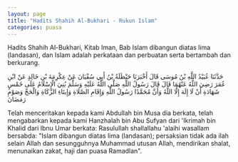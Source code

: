 ```yaml
---
layout: page
title: "Hadits Shahih Al-Bukhari - Rukun Islam"
categories: puasa
---
```


Hadits Shahih Al-Bukhari, Kitab Iman, Bab Islam dibangun diatas lima (landasan), dan Islam adalah perkataan dan perbuatan serta bertambah dan berkurang.

<p class="arab">
حَدَّثَنَا عُبَيْدُ اللَّهِ بْنُ مُوسَى قَالَ أَخْبَرَنَا حَنْظَلَةُ بْنُ أَبِي سُفْيَانَ عَنْ عِكْرِمَةَ بْنِ خَالِدٍ عَنْ ابْنِ عُمَرَ رَضِيَ اللَّهُ عَنْهُمَا قَالَ قَالَ رَسُولُ اللَّهِ صَلَّى اللَّهُ عَلَيْهِ وَسَلَّمَ بُنِيَ الْإِسْلَامُ عَلَى خَمْسٍ شَهَادَةِ أَنْ لَا إِلَهَ إِلَّا اللَّهُ وَأَنَّ مُحَمَّدًا رَسُولُ اللَّهِ وَإِقَامِ الصَّلَاةِ وَإِيتَاءِ الزَّكَاةِ وَالْحَجِّ وَصَوْمِ رَمَضَانَ
</p>

Telah menceritakan kepada kami Abdullah bin Musa dia berkata, telah mengabarkan kepada kami Hanzhalah bin Abu Sufyan dari 'Ikrimah bin Khalid dari Ibnu Umar berkata: Rasulullah shallallahu 'alaihi wasallam bersabda: "Islam dibangun diatas lima (landasan); persaksian tidak ada ilah selain Allah dan sesungguhnya Muhammad utusan Allah, mendirikan shalat, menunaikan zakat, haji dan puasa Ramadlan".

<!-- https://www.hadits.id/hadits/bukhari/7 -->